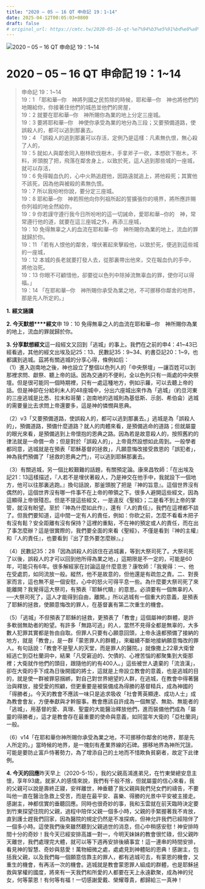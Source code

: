 ```yaml
---
title: "2020 – 05 – 16 QT 申命記 19：1~14"
date: 2025-04-12T00:05:03+0800
draft: false
# original_url: https://cmtc.tw/2020-05-16-qt-%e7%94%b3%e5%91%bd%e8%a8%98-19%ef%bc%9a114
---
```


![2020 – 05 – 16 QT 申命記 19：1\~14](/images/qt.jpg   "2020 – 05 – 16 QT 申命記 19：1\~14")

# 2020 – 05 – 16 QT 申命記 19：1\~14

> 申命記 19：1\~14  
> 19：1 「耶和華─你　神將列國之民剪除的時候，耶和華─你　神也將他們的地賜給你，你接著住他們的城邑並他們的房屋，  
> 19：2 就要在耶和華─你　神所賜你為業的地上分定三座城。  
> 19：3 要將耶和華─你　神使你承受為業的地分為三段；又要預備道路，使誤殺人的，都可以逃到那裏去。  
> 19：4 「誤殺人的逃到那裏可以存活，定例乃是這樣：凡素無仇恨，無心殺了人的，  
> 19：5 就如人與鄰舍同入樹林砍伐樹木，手拿斧子一砍，本想砍下樹木，不料，斧頭脫了把，飛落在鄰舍身上，以致於死，這人逃到那些城的一座城，就可以存活，  
> 19：6 免得報血仇的，心中火熱追趕他，因路遠就追上，將他殺死；其實他不該死，因為他與被殺的素無仇恨。  
> 19：7 所以我吩咐你說，要分定三座城。  
> 19：8 耶和華─你　神若照他向你列祖所起的誓擴張你的境界，將所應許賜你列祖的地全然給你，  
> 19：9 你若謹守遵行我今日所吩咐的這一切誡命，愛耶和華─你的　神，常常遵行他的道，就要在這三座城之外，再添三座城，  
> 19：10 免得無辜之人的血流在耶和華─你　神所賜你為業的地上，流血的罪就歸於你。  
> 19：11 「若有人恨他的鄰舍，埋伏著起來擊殺他，以致於死，便逃到這些城的一座城，  
> 19：12 本城的長老就要打發人去，從那裏帶出他來，交在報血仇的手中，將他治死。  
> 19：13 你眼不可顧惜他，卻要從以色列中除掉流無辜血的罪，使你可以得福。」  
> 19：14 「在耶和華─你　神所賜你承受為業之地，不可挪移你鄰舍的地界，那是先人所定的。」

**1.** **經文誦讀**

**2. 今天默想****經文**申 19：10 免得無辜之人的血流在耶和華─你　神所賜你為業的地上，流血的罪就歸於你。

**3. 分享默想經文**這一段經文又回到「逃城」的事上。我們在之前的申4：41\~43已經看過，其他的經文出埃及記25：13、民數記35：9\~34、約書亞記20：1\~9，也都講到逃城。茲將有關逃城的分享心得，條例如后：  
（1）進入迦南地之後，神也設立了整個以色列人的「中央祭壇」—讓百姓可以到那裡求問、獻祭、聽上帝的話。因為交通的不便利，全以色列只有一兩處的中央祭壇。但是很可能同一個時期裡，只有一處這種地方，例如示羅，可以去聽上帝的話。但是神卻在分給利未人的48座城中，分出六座城出來作為「逃城」（約旦河東的三座逃城是比悉、拉末和哥蘭；迦南地的逃城則為基低斯、示劍、希伯侖）逃城的需要量比去求問上帝還要多，這是神的憐憫與恩典。

（2）v3「又要預備道路，使誤殺人的，都可以逃到那裏去。」逃城是為「誤殺人的」，預備道路，預備什麼道路？就人的肉體來看，是預備逃命的道路；但就屬靈的眼光來看，是預備逃到上帝懷抱的恩典之路。因為若是故意殺人的，按照舊約的律法就是一命償一命；但是對於「誤殺人的」，上帝竟然設想如此周到。一般學者都同意，逃城就是在預表「耶穌基督的拯救」，凡願意悔改接受救恩的「誤犯者」，神為我們預備了「拯救的恩典之門」，可以逃到耶穌那裏去。

（3）有關逃城，另一個比較艱難的話題，有關預定論。康來昌牧師：「在出埃及記21：13這樣描述，『人若不是埋伏著殺人，乃是神交在他手中，我就設下一個地方，他可以往那裏逃跑。』換句話說，那釜頭脫了把是『神的旨意』。這個世界沒有偶然的，這個世界沒有哪一件事不在上帝的帶領之下。很多人避開這些經文，因為這顯得上帝很殘忍。但是不提這些經文，一是違反《聖經》；二是看不到上帝的掌管，就沒有盼望。至於『神為什麼如此作』，還有『人的責任』，我們在這裡都不談了。但我們要知道，這中間一定有人的責任，例如：你砍之前，怎麼不看看木把子有沒有鬆？安全距離有沒有保持？這裡的重點，不在神的預定或人的責任，而在出了事怎麼辦？這是很實際的，我們要全面的來看《聖經》，不僅是看到『神的主權』和『人的責任』，也要看到『出了意外要怎麼辦』。」

（4）民數記35：28「因為誤殺人的該住在逃城裏，等到大祭司死了。大祭司死了以後，誤殺人的才可以回到他所得為業之地，」這期限是不一定的，可能是60年，可能只有6年。很多解經家在討論這是什麼意思？康牧師：「我覺得：一、他在受處罰，如同流放一般。縱然，他不是故意的，但他還是有疏忽之責。二、對喪家而言，這也無不是一個安慰，心中的怒火可得平息一些。為什麼要大祭司死了來能離開？我覺得這大祭司，有預表『耶穌代贖』的意思。必須要有一個無辜的人──大祭司死了，這人才能得到自由，離開。」所以逃城有一個重大的意義，是預表了耶穌的拯救，使願意悔改的罪人，在基督裏有第二次重生的機會。

（5）「逃城」不但預表了耶穌的拯救，更預表了「教會」這個屬神的群體，是許多軟弱無助者的盼望。有許多「無路可逃」的人，當然不見得全都是無辜的，大多數人犯罪其實都是咎由自取。但罪人只要有心願意回頭，上帝永遠都預備了接納的地方，就是「教會」，是一群「蒙恩罪人的群體」，來繼續不斷地接納願意悔改的罪人。有句話說：「教會不是聖人的天堂，而是罪人的醫院。」就像撒上22章大衛曾經逃亡到亞杜蘭洞中，結果「凡受窘迫的、欠債的、心裡苦惱的都聚集到大衛那裡；大衛就作他們的頭目，跟隨他的約有400人。」這些被世人遺棄的「流浪漢」，卻在大衛的手下成為日後開國的將士，這就是上帝設立教會的意義，也是逃城的目的，就是使一群被罪惡捆綁，對自己對世界絕望的人群，在逃城，在教會中得著醫治與釋放，接受愛的照顧，但更重要是被裝備成為得勝的基督精兵，成為神國的「得勝者」。今天的教會不應該一味只是追求吸收「社會菁英顯達、成功人士」成為教會會友，方便奉獻與才幹服事。教會應該自許成為一個無望、無助、無能者的「逃城」，用基督的愛、真理、聖靈的大能醫治釋放他們，進而裝備他們成為「屬靈的得勝者」，這才是教會存在最重要的使命與意義，如同當年大衛的「亞杜蘭洞」一般。

（6）v14「在耶和華你神所賜你承受為業之地，不可挪移你鄰舍的地界，那是先人所定的。」當時候的地界，是一塊刻有產業界線的石碑。挪移地界為神所咒詛，可能是要防止富戶恃著勢力，為了增添自己的土地而不惜欺負貧窮者，故定下此律例。

**4. 今天的回應**昨天早上（2020-5-15），我的父親高鴻進弟兄，在竹東榮總安息主懷，享年93歲。就家人的感情來說，我們有千般不捨，但就屬靈的信心來看，我的父親可以說是壽終正寢，安祥離世，神垂聽了我父親與我們兒女們的禱告，不要叫他一直在醫治急救上受苦，而是在最平安、喜樂、得勝的光景中平安被主接走。感謝主，神都信實的垂聽回應。同時也很奇妙的事，我和玉雲就在前天臨時決定要到竹東探望住院的父親，過程中陪伴父親一個多小時，父親的手緊握著我不肯放，直到護士趕我們回家，因為醫院的規定仍然是不准探病，但神允許我們已經陪伴了一個多小時。這使我們後來雖然聽到父親過世的消息，但心中稍感安慰！神安排時間十分的奇妙！我今天已經安排高雄一對一，今明天妹妹的教會很忙碌，但父親昨天離世，我們處理完大體，就可以等下週再安排後續事宜！這一連串的時間安排，看見神的智慧、奇妙與慈愛！萬物細微之處，處處見到神體貼的恩典！感謝主，包括我父親，以及我們每一個願意信靠主的罪人，都有逃城可去，有蒙恩的機會，又重生的機會，有再活一次的機會。逃城就是教會蒙恩罪人組成的群體，也是耶穌拯救與掌權的國度，將來有一天我們和所愛的人都要在天上永遠歡聚，成為神的兒女，何等蒙恩！有何等有福！一切感謝愛戴、榮耀尊貴，都歸給三一真神！